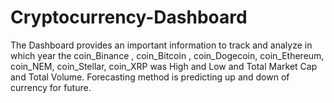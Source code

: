 # Cryptocurrency-Dashboard
The Dashboard provides an important information to track and analyze in which year the  coin_Binance , coin_Bitcoin , coin_Dogecoin, coin_Ethereum, coin_NEM, coin_Stellar, coin_XRP was High and Low and Total Market Cap and Total Volume. Forecasting method is predicting up and down of currency for future.
